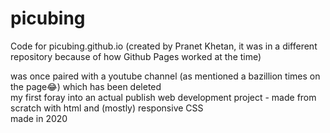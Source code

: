 # picubing
 Code for picubing.github.io (created by Pranet Khetan, it was in a different repository because of how Github Pages worked at the time) <br>

was once paired with a youtube channel (as mentioned a bazillion times on the page😂) which has been deleted <br>
my first foray into an actual publish web development project - made from scratch with html and (mostly) responsive CSS <br>
made in 2020

